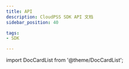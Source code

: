 ```yaml
---
title: API
description: CloudPSS SDK API 文档
sidebar_position: 40

tags:
- SDK

---
```


import DocCardList from '@theme/DocCardList';

<DocCardList />


